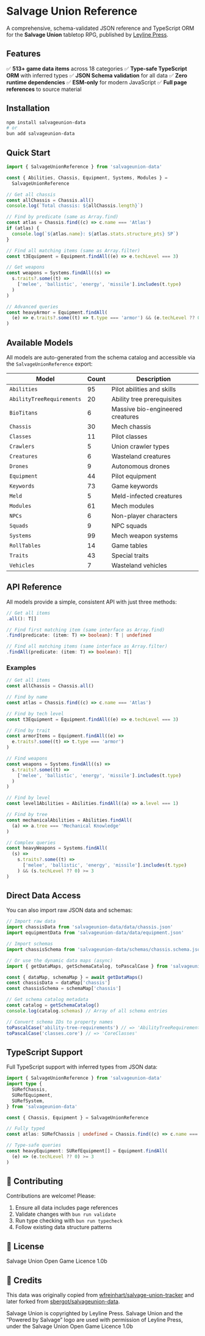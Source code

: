 # Salvage Union Reference

A comprehensive, schema-validated JSON reference and TypeScript ORM for the **Salvage Union** tabletop RPG, published by [Leyline Press](https://leyline.press/).

## Features

✅ **513+ game data items** across 18 categories
✅ **Type-safe TypeScript ORM** with inferred types
✅ **JSON Schema validation** for all data
✅ **Zero runtime dependencies**
✅ **ESM-only** for modern JavaScript
✅ **Full page references** to source material

## Installation

```bash
npm install salvageunion-data
# or
bun add salvageunion-data
```

## Quick Start

```typescript
import { SalvageUnionReference } from 'salvageunion-data'

const { Abilities, Chassis, Equipment, Systems, Modules } =
  SalvageUnionReference

// Get all chassis
const allChassis = Chassis.all()
console.log(`Total chassis: ${allChassis.length}`)

// Find by predicate (same as Array.find)
const atlas = Chassis.find((c) => c.name === 'Atlas')
if (atlas) {
  console.log(`${atlas.name}: ${atlas.stats.structure_pts} SP`)
}

// Find all matching items (same as Array.filter)
const t3Equipment = Equipment.findAll((e) => e.techLevel === 3)

// Get weapons
const weapons = Systems.findAll((s) =>
  s.traits?.some((t) =>
    ['melee', 'ballistic', 'energy', 'missile'].includes(t.type)
  )
)

// Advanced queries
const heavyArmor = Equipment.findAll(
  (e) => e.traits?.some((t) => t.type === 'armor') && (e.techLevel ?? 0) >= 3
)
```

## Available Models

All models are auto-generated from the schema catalog and accessible via the `SalvageUnionReference` export:

| Model                     | Count | Description                      |
| ------------------------- | ----- | -------------------------------- |
| `Abilities`               | 95    | Pilot abilities and skills       |
| `AbilityTreeRequirements` | 20    | Ability tree prerequisites       |
| `BioTitans`               | 6     | Massive bio-engineered creatures |
| `Chassis`                 | 30    | Mech chassis                     |
| `Classes`                 | 11    | Pilot classes                    |
| `Crawlers`                | 5     | Union crawler types              |
| `Creatures`               | 6     | Wasteland creatures              |
| `Drones`                  | 9     | Autonomous drones                |
| `Equipment`               | 44    | Pilot equipment                  |
| `Keywords`                | 73    | Game keywords                    |
| `Meld`                    | 5     | Meld-infected creatures          |
| `Modules`                 | 61    | Mech modules                     |
| `NPCs`                    | 6     | Non-player characters            |
| `Squads`                  | 9     | NPC squads                       |
| `Systems`                 | 99    | Mech weapon systems              |
| `RollTables`              | 14    | Game tables                      |
| `Traits`                  | 43    | Special traits                   |
| `Vehicles`                | 7     | Wasteland vehicles               |

## API Reference

All models provide a simple, consistent API with just three methods:

```typescript
// Get all items
.all(): T[]

// Find first matching item (same interface as Array.find)
.find(predicate: (item: T) => boolean): T | undefined

// Find all matching items (same interface as Array.filter)
.findAll(predicate: (item: T) => boolean): T[]
```

### Examples

```typescript
// Get all items
const allChassis = Chassis.all()

// Find by name
const atlas = Chassis.find((c) => c.name === 'Atlas')

// Find by tech level
const t3Equipment = Equipment.findAll((e) => e.techLevel === 3)

// Find by trait
const armorItems = Equipment.findAll((e) =>
  e.traits?.some((t) => t.type === 'armor')
)

// Find weapons
const weapons = Systems.findAll((s) =>
  s.traits?.some((t) =>
    ['melee', 'ballistic', 'energy', 'missile'].includes(t.type)
  )
)

// Find by level
const level1Abilities = Abilities.findAll((a) => a.level === 1)

// Find by tree
const mechanicalAbilities = Abilities.findAll(
  (a) => a.tree === 'Mechanical Knowledge'
)

// Complex queries
const heavyWeapons = Systems.findAll(
  (s) =>
    s.traits?.some((t) =>
      ['melee', 'ballistic', 'energy', 'missile'].includes(t.type)
    ) && (s.techLevel ?? 0) >= 3
)
```

## Direct Data Access

You can also import raw JSON data and schemas:

```typescript
// Import raw data
import chassisData from 'salvageunion-data/data/chassis.json'
import equipmentData from 'salvageunion-data/data/equipment.json'

// Import schemas
import chassisSchema from 'salvageunion-data/schemas/chassis.schema.json'

// Or use the dynamic data maps (async)
import { getDataMaps, getSchemaCatalog, toPascalCase } from 'salvageunion-data'

const { dataMap, schemaMap } = await getDataMaps()
const chassisData = dataMap['chassis']
const chassisSchema = schemaMap['chassis']

// Get schema catalog metadata
const catalog = getSchemaCatalog()
console.log(catalog.schemas) // Array of all schema entries

// Convert schema IDs to property names
toPascalCase('ability-tree-requirements') // => 'AbilityTreeRequirements'
toPascalCase('classes.core') // => 'CoreClasses'
```

## TypeScript Support

Full TypeScript support with inferred types from JSON data:

```typescript
import { SalvageUnionReference } from 'salvageunion-data'
import type {
  SURefChassis,
  SURefEquipment,
  SURefSystem,
} from 'salvageunion-data'

const { Chassis, Equipment } = SalvageUnionReference

// Fully typed
const atlas: SURefChassis | undefined = Chassis.find((c) => c.name === 'Atlas')

// Type-safe queries
const heavyEquipment: SURefEquipment[] = Equipment.findAll(
  (e) => (e.techLevel ?? 0) >= 3
)
```

## 🤝 Contributing

Contributions are welcome! Please:

1. Ensure all data includes page references
2. Validate changes with `bun run validate`
3. Run type checking with `bun run typecheck`
4. Follow existing data structure patterns

## 📜 License

Salvage Union Open Game Licence 1.0b

## 🙏 Credits

This data was originally copied from [wfreinhart/salvage-union-tracker](https://github.com/wfreinhart/salvage-union-tracker) and later forked from [sbergot/salvageunion-data](https://github.com/sbergot/salvageunion-data).

Salvage Union is copyrighted by Leyline Press. Salvage Union and the “Powered by Salvage” logo are used with permission of Leyline Press, under the Salvage Union Open Game Licence 1.0b

